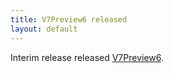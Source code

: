 ```yaml
---
title: V7Preview6 released
layout: default
---
```



Interim release released [V7Preview6](https://www.nuget.org/packages/Resto.Front.Api.V7Preview6/7.6.6015-alpha).
